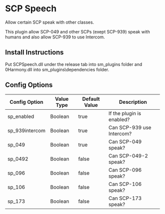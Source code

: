 # SCP Speech
Allow certain SCP speak with other classes. 

This plugin allow SCP-049 and other SCPs (exept SCP-939) speak with humans and also allow SCP-939 to use Intercom.

## Install Instructions
Put SCPSpeech.dll under the release tab into sm_plugins folder and 0Harmony.dll into sm_plugins\dependencies folder.

## Config Options
| Config Option  | Value Type	| Default Value |	   Description            |
| -------------- | ---------- | ------------- | --------------------------|
| sp_enabled     | 	Boolean   |    true       | If the plugin is enabled? |
| sp_939intercom |  Boolean   |    true       | Can SCP-939 use Intercom? |
| sp_049         | 	Boolean   |    true       | Can SCP-049 speak?        |
| sp_0492        | 	Boolean   |    false      | Can SCP-049-2 speak?      |
| sp_096         | 	Boolean   |    false      | Can SCP-096 speak?        |
| sp_106         | 	Boolean   |    false      | Can SCP-106 speak?        |
| sp_173         | 	Boolean   |    false      | Can SCP-173 speak?        |
